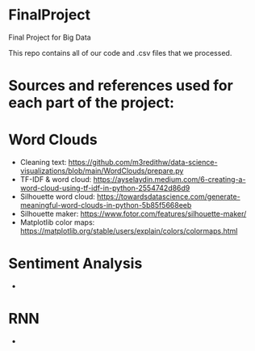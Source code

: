 # FinalProject
Final Project for Big Data

This repo contains all of our code and .csv files that we processed.

# Sources and references used for each part of the project:

# Word Clouds
- Cleaning text: https://github.com/m3redithw/data-science-visualizations/blob/main/WordClouds/prepare.py 
- TF-IDF & word cloud: https://ayselaydin.medium.com/6-creating-a-word-cloud-using-tf-idf-in-python-2554742d86d9
- Silhouette word cloud: https://towardsdatascience.com/generate-meaningful-word-clouds-in-python-5b85f5668eeb
- Silhouette maker: https://www.fotor.com/features/silhouette-maker/
- Matplotlib color maps: https://matplotlib.org/stable/users/explain/colors/colormaps.html

# Sentiment Analysis
- 

# RNN
- 
